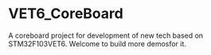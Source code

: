 # VET6_CoreBoard
A coreboard project for development of new tech based on STM32F103VET6. Welcome to build more demosfor it.
